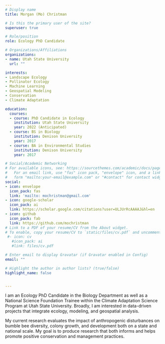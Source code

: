 ```yaml
---
# Display name
title: Morgan (Mo) Christman

# Is this the primary user of the site?
superuser: true

# Role/position
role: Ecology PhD Candidate 

# Organizations/Affiliations
organizations:
- name: Utah State University 
  url: ""

interests:
- Landscape Ecology
- Pollinator Ecology
- Machine Learning
- Geospatial Modeling 
- Conservation 
- Climate Adaptation

education:
  courses:
  - course: PhD Candidate in Ecology
    institution: Utah State University
    year: 2022 (Anticipated)
  - course: BS in Biology
    institution: Denison University
    year: 2017
  - course: BA in Environmental Studies
    institution: Denison University
    year: 2017

# Social/Academic Networking
# For available icons, see: https://sourcethemes.com/academic/docs/page-builder/#icons
#   For an email link, use "fas" icon pack, "envelope" icon, and a link in the
#   form "mailto:your-email@example.com" or "#contact" for contact widget.
social:
- icon: envelope
  icon_pack: fas
  link: 'mailto: mochristman@gmail.com'
- icon: google-scholar
  icon_pack: ai
  link: https://scholar.google.com/citations?user=ULJUrRcAAAAJ&hl=en
- icon: github
  icon_pack: fab
  link: https://github.com/mochristman
# Link to a PDF of your resume/CV from the About widget.
# To enable, copy your resume/CV to `static/files/cv.pdf` and uncomment the lines below.
 #- icon: cv
   #icon_pack: ai
   #link: files/cv.pdf

# Enter email to display Gravatar (if Gravatar enabled in Config)
email: ""

# Highlight the author in author lists? (true/false)
highlight_name: false


---
```


I am an Ecology PhD Candidate in the Biology Department as well as a National Science Foundation Trainee within the Climate Adaptation Science Program at Utah State University. Broadly, I am interested in data-driven projects that integrate ecology, modeling, and geospatial analysis.  

My current research evaluates the impact of anthropogenic disturbances on bumble bee diversity, colony growth, and development both on a state and national scale. My goal is to produce research that both informs and helps promote positive conservation and management practices. 
